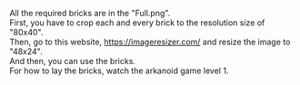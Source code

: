 All the required bricks are in the "Full.png".\
First, you have to crop each and every brick to the resolution size of "80x40".\
Then, go to this website, https://imageresizer.com/ and resize the image to "48x24".\
And then, you can use the bricks.\
For how to lay the bricks, watch the arkanoid game level 1.